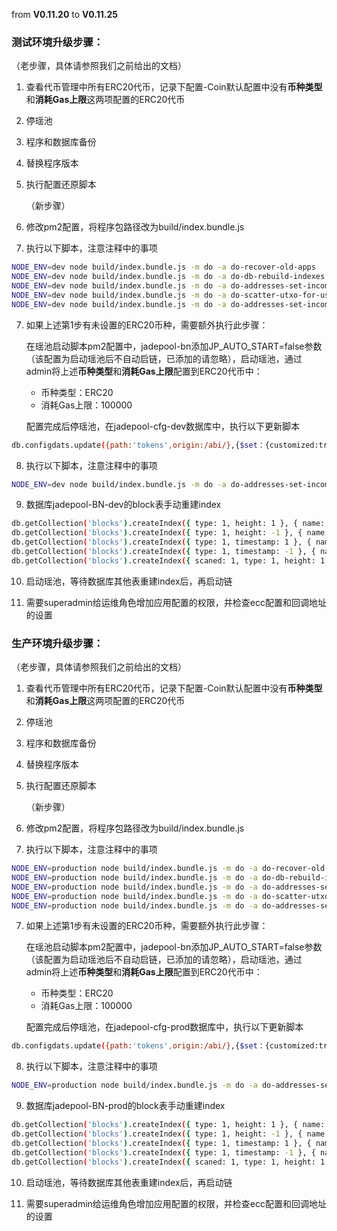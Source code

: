 from **V0.11.20** to **V0.11.25**

### 测试环境升级步骤：

 （老步骤，具体请参照我们之前给出的文档）

1. 查看代币管理中所有ERC20代币，记录下配置-Coin默认配置中没有**币种类型**和**消耗Gas上限**这两项配置的ERC20代币

2. 停瑶池

3. 程序和数据库备份

4. 替换程序版本

5. 执行配置还原脚本

   （新步骤）

6. 修改pm2配置，将程序包路径改为build/index.bundle.js

7. 执行以下脚本，注意注释中的事项

```bash
NODE_ENV=dev node build/index.bundle.js -m do -a do-recover-old-apps     // ecc配置升级脚本
NODE_ENV=dev node build/index.bundle.js -m do -a do-db-rebuild-indexes   // 数据库表删除index
NODE_ENV=dev node build/index.bundle.js -m do -a do-addresses-set-incoming,BTC   // 设置incoming脚本
NODE_ENV=dev node build/index.bundle.js -m do -a do-scatter-utxo-for-usdt             // 给USDT地址打钱脚本, 有开USDT的话
NODE_ENV=dev node build/index.bundle.js -m do -a do-addresses-set-incoming,LTC,Neo,Qtum //设置LTC,Neo,Qtum
```

7. 如果上述第1步有未设置的ERC20币种，需要额外执行此步骤：

   在瑶池启动脚本pm2配置中，jadepool-bn添加JP_AUTO_START=false参数（该配置为启动瑶池后不自动启链，已添加的请忽略），启动瑶池，通过admin将上述**币种类型**和**消耗Gas上限**配置到ERC20代币中：
   
   - 币种类型：ERC20
   - 消耗Gas上限：100000
   
   配置完成后停瑶池，在jadepool-cfg-dev数据库中，执行以下更新脚本
   
```bash
db.configdats.update({path:'tokens',origin:/abi/},{$set：{customized:true}},false,true)
```

8. 执行以下脚本，注意注释中的事项
```bash
NODE_ENV=dev node build/index.bundle.js -m do -a do-addresses-set-incoming,ETH //设置ETH地址
```

9. 数据库jadepool-BN-dev的block表手动重建index
```bash
db.getCollection('blocks').createIndex({ type: 1, height: 1 }, { name: 'findByHeightAsc' })
db.getCollection('blocks').createIndex({ type: 1, height: -1 }, { name: 'findByHeightDesc' })
db.getCollection('blocks').createIndex({ type: 1, timestamp: 1 }, { name: 'findByTimestampAsc' })
db.getCollection('blocks').createIndex({ type: 1, timestamp: -1 }, { name: 'findByTimestampDesc' })
db.getCollection('blocks').createIndex({ scaned: 1, type: 1, height: 1 }, { name: 'findByScanned', partialFilterExpression: { scaned: false }})
```

10. 启动瑶池，等待数据库其他表重建index后，再启动链

11. 需要superadmin给运维角色增加应用配置的权限，并检查ecc配置和回调地址的设置



### 生产环境升级步骤：

（老步骤，具体请参照我们之前给出的文档）

1. 查看代币管理中所有ERC20代币，记录下配置-Coin默认配置中没有**币种类型**和**消耗Gas上限**这两项配置的ERC20代币

2. 停瑶池

3. 程序和数据库备份

4. 替换程序版本

5. 执行配置还原脚本

   （新步骤）

6. 修改pm2配置，将程序包路径改为build/index.bundle.js

7. 执行以下脚本，注意注释中的事项

```bash
NODE_ENV=production node build/index.bundle.js -m do -a do-recover-old-apps     // ecc配置升级脚本
NODE_ENV=production node build/index.bundle.js -m do -a do-db-rebuild-indexes   // 数据库表删除index
NODE_ENV=production node build/index.bundle.js -m do -a do-addresses-set-incoming,BTC   // 设置incoming脚本
NODE_ENV=production node build/index.bundle.js -m do -a do-scatter-utxo-for-usdt             // 给USDT地址打钱脚本, 有开USDT的话
NODE_ENV=production node build/index.bundle.js -m do -a do-addresses-set-incoming,LTC,Neo,Qtum //设置LTC,Neo,Qtum
```

7. 如果上述第1步有未设置的ERC20币种，需要额外执行此步骤：

   在瑶池启动脚本pm2配置中，jadepool-bn添加JP_AUTO_START=false参数（该配置为启动瑶池后不自动启链，已添加的请忽略），启动瑶池，通过admin将上述**币种类型**和**消耗Gas上限**配置到ERC20代币中：

   - 币种类型：ERC20
   - 消耗Gas上限：100000

   配置完成后停瑶池，在jadepool-cfg-prod数据库中，执行以下更新脚本

```bash
db.configdats.update({path:'tokens',origin:/abi/},{$set：{customized:true}},false,true)
```

8. 执行以下脚本，注意注释中的事项

```bash
NODE_ENV=production node build/index.bundle.js -m do -a do-addresses-set-incoming,ETH //设置ETH地址
```

9. 数据库jadepool-BN-prod的block表手动重建index

```bash
db.getCollection('blocks').createIndex({ type: 1, height: 1 }, { name: 'findByHeightAsc' })
db.getCollection('blocks').createIndex({ type: 1, height: -1 }, { name: 'findByHeightDesc' })
db.getCollection('blocks').createIndex({ type: 1, timestamp: 1 }, { name: 'findByTimestampAsc' })
db.getCollection('blocks').createIndex({ type: 1, timestamp: -1 }, { name: 'findByTimestampDesc' })
db.getCollection('blocks').createIndex({ scaned: 1, type: 1, height: 1 }, { name: 'findByScanned', partialFilterExpression: { scaned: false }})
```

10. 启动瑶池，等待数据库其他表重建index后，再启动链

11. 需要superadmin给运维角色增加应用配置的权限，并检查ecc配置和回调地址的设置